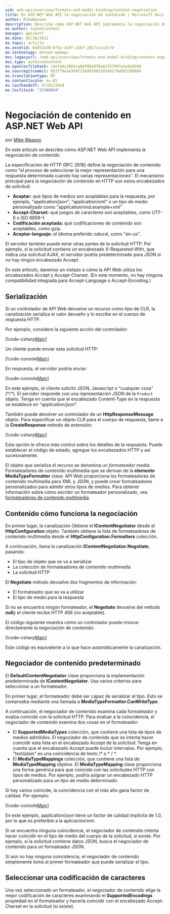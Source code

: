 ```yaml
---
uid: web-api/overview/formats-and-model-binding/content-negotiation
title: En ASP.NET Web API la negociación de contenido | Microsoft Docs
author: MikeWasson
description: Describe cómo ASP.NET Web API implementa la negociación de contenido HTTP.
ms.author: aspnetcontent
manager: wpickett
ms.date: 05/20/2012
ms.topic: article
ms.assetid: 0dd51b30-bf5a-419f-a1b7-2817ccca3c7d
ms.technology: dotnet-webapi
msc.legacyurl: /web-api/overview/formats-and-model-binding/content-negotiation
msc.type: authoredcontent
ms.openlocfilehash: c4e7a0c2601ca60f081876e83757997a2e920298
ms.sourcegitcommit: 953ff9ea4369f154d6fd0239599279ddd3280009
ms.translationtype: MT
ms.contentlocale: es-ES
ms.lasthandoff: 07/03/2018
ms.locfileid: "37368934"
---
```

<a name="content-negotiation-in-aspnet-web-api"></a>Negociación de contenido en ASP.NET Web API
====================
por [Mike Wasson](https://github.com/MikeWasson)

En este artículo se describe cómo ASP.NET Web API implementa la negociación de contenido.

La especificación de HTTP (RFC 2616) define la negociación de contenido como "el proceso de seleccionar la mejor representación para una respuesta determinada cuando hay varias representaciones". El mecanismo principal para la negociación de contenido en HTTP son estos encabezados de solicitud:

- **Aceptar:** qué tipos de medios son aceptables para la respuesta, por ejemplo, "application/json", "application/xml" o un tipo de medio personalizado como &quot;application/vnd.example+xml&quot;
- **Accept-Charset:** qué juegos de caracteres son aceptables, como UTF-8 o ISO 8859-1.
- **Codificación aceptada:** qué codificaciones de contenido son aceptables, como gzip.
- **Aceptar-lenguaje:** el idioma preferido natural, como "en-us".

El servidor también puede mirar otras partes de la solicitud HTTP. Por ejemplo, si la solicitud contiene un encabezado X-Requested-With, que indica una solicitud AJAX, el servidor podría predeterminado para JSON si no hay ningún encabezado Accept.

En este artículo, daremos un vistazo a cómo la API Web utiliza los encabezados Accept y Accept-Charset. (En este momento, no hay ninguna compatibilidad integrada para Accept-Language o Accept-Encoding.)

## <a name="serialization"></a>Serialización

Si un controlador de API Web devuelve un recurso como tipo de CLR, la canalización serializa el valor devuelto y lo escribe en el cuerpo de respuesta HTTP.

Por ejemplo, considere la siguiente acción del controlador:

[!code-csharp[Main](content-negotiation/samples/sample1.cs)]

Un cliente puede enviar esta solicitud HTTP:

[!code-console[Main](content-negotiation/samples/sample2.cmd)]

En respuesta, el servidor podría enviar:

[!code-console[Main](content-negotiation/samples/sample3.cmd)]

En este ejemplo, el cliente solicitó JSON, Javascript o "cualquier cosa" (\*/\*). El servidor responde con una representación JSON de la `Product` objeto. Tenga en cuenta que el encabezado Content-Type en la respuesta se establece en &quot;application/json&quot;.

También puede devolver un controlador de un **HttpResponseMessage** objeto. Para especificar un objeto CLR para el cuerpo de respuesta, llame a la **CreateResponse** método de extensión:

[!code-csharp[Main](content-negotiation/samples/sample4.cs)]

Esta opción le ofrece más control sobre los detalles de la respuesta. Puede establecer el código de estado, agregue los encabezados HTTP y así sucesivamente.

El objeto que serializa el recurso se denomina un *formateador media*. Formateadores de contenido multimedia que se derivan de la **elemento MediaTypeFormatter** clase. API Web proporciona los formateadores de contenido multimedia para XML y JSON, y puede crear formateadores personalizados para admitir otros tipos de medios. Para obtener información sobre cómo escribir un formateador personalizado, vea [formateadores de contenido multimedia](media-formatters.md).

## <a name="how-content-negotiation-works"></a>Contenido cómo funciona la negociación

En primer lugar, la canalización Obtiene el **IContentNegotiator** desde el **HttpConfiguration** objeto. También obtiene la lista de formateadores de contenido multimedia desde el **HttpConfiguration.Formatters** colección.

A continuación, llama la canalización **IContentNegotiatior.Negotiate**, pasando:

- El tipo de objeto que se va a serializar
- La colección de formateadores de contenido multimedia
- La solicitud HTTP

El **Negotiate** método devuelve dos fragmentos de información:

- El formateador que se va a utilizar
- El tipo de medio para la respuesta

Si no se encuentra ningún formateador, el **Negotiate** devuelve del método **null**y el cliente recibe HTTP 406 (no aceptable).

El código siguiente muestra cómo un controlador puede invocar directamente la negociación de contenido:

[!code-csharp[Main](content-negotiation/samples/sample5.cs)]

Este código es equivalente a lo que hace automáticamente la canalización.

## <a name="default-content-negotiator"></a>Negociador de contenido predeterminado

El **DefaultContentNegotiator** clase proporciona la implementación predeterminada de **IContentNegotiator**. Usa varios criterios para seleccionar a un formateador.

En primer lugar, el formateador debe ser capaz de serializar el tipo. Esto se comprueba mediante una llamada a **MediaTypeFormatter.CanWriteType**.

A continuación, el negociador de contenido examina cada formateador y evalúa coincide con la solicitud HTTP. Para evaluar a la coincidencia, el negociador de contenido examina dos cosas en el formateador:

- El **SupportedMediaTypes** colección, que contiene una lista de tipos de medios admitidos. El negociador de contenido que se intenta hacer coincidir esta lista en el encabezado Accept de la solicitud. Tenga en cuenta que el encabezado Accept puede incluir intervalos. Por ejemplo, "text/plain" es una coincidencia de texto /\* o \* / \*.
- El **MediaTypeMappings** colección, que contiene una lista de **MediaTypeMapping** objetos. El **MediaTypeMapping** clase proporciona una forma genérica para que coincida con las solicitudes HTTP con tipos de medios. Por ejemplo, podría asignar un encabezado HTTP personalizado para un tipo de medio determinado.

Si hay varios coincide, la coincidencia con el más alto gana factor de calidad. Por ejemplo:

[!code-console[Main](content-negotiation/samples/sample6.cmd)]

En este ejemplo, application/json tiene un factor de calidad implícita de 1.0, por lo que es preferible a la aplicación/xml.

Si se encuentra ninguna coincidencia, el negociador de contenido intenta hacer coincidir en el tipo de medio del cuerpo de la solicitud, si existe. Por ejemplo, si la solicitud contiene datos JSON, busca el negociador de contenido para un formateador JSON.

Si aún no hay ninguna coincidencia, el negociador de contenido simplemente toma al primer formateador que puede serializar el tipo.

## <a name="selecting-a-character-encoding"></a>Seleccionar una codificación de caracteres

Una vez seleccionado un formateador, el negociador de contenido elige la mejor codificación de caracteres examinando el **SupportedEncodings** propiedad en el formateador y hacerla coincidir con el encabezado Accept-Charset en la solicitud (si existe).

